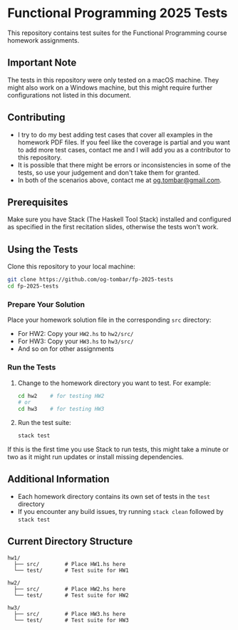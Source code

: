 # Functional Programming 2025 Tests

This repository contains test suites for the Functional Programming course homework assignments.

## Important Note

The tests in this repository were only tested on a macOS machine. They might also work on a Windows machine, but this might require further configurations not listed in this document.

## Contributing

- I try to do my best adding test cases that cover all examples in the homework PDF files. If you feel like the coverage is partial and you want to add more test cases, contact me and I will add you as a contributor to this repository.
- It is possible that there might be errors or inconsistencies in some of the tests, so use your judgement and don't take them for granted.
- In both of the scenarios above, contact me at og.tombar@gmail.com.

## Prerequisites

Make sure you have Stack (The Haskell Tool Stack) installed and configured as specified in the first recitation slides, otherwise the tests won't work.

## Using the Tests

Clone this repository to your local machine:

```bash
git clone https://github.com/og-tombar/fp-2025-tests
cd fp-2025-tests
```

### Prepare Your Solution

Place your homework solution file in the corresponding `src` directory:

- For HW2: Copy your `HW2.hs` to `hw2/src/`
- For HW3: Copy your `HW3.hs` to `hw3/src/`
- And so on for other assignments

### Run the Tests

1. Change to the homework directory you want to test. For example:

   ```bash
   cd hw2    # for testing HW2
   # or
   cd hw3    # for testing HW3
   ```

2. Run the test suite:
   ```bash
   stack test
   ```

If this is the first time you use Stack to run tests, this might take a minute or two as it might run updates or install missing dependencies.

## Additional Information

- Each homework directory contains its own set of tests in the `test` directory
- If you encounter any build issues, try running `stack clean` followed by `stack test`

## Current Directory Structure

```
hw1/
  ├── src/        # Place HW1.hs here
  └── test/       # Test suite for HW1

hw2/
  ├── src/        # Place HW2.hs here
  └── test/       # Test suite for HW2

hw3/
  ├── src/        # Place HW3.hs here
  └── test/       # Test suite for HW3
```
